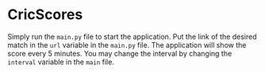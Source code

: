 # CricScores

Simply run the <code>main.py</code> file to start the application. Put the link of the desired match in the <code>url</code> variable in the <code>main.py</code> file. The application will show the score every 5 minutes. You may change the interval by changing the <code>interval</code> variable in the <code>main</code> file.